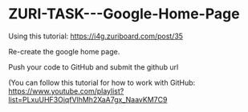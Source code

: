 # ZURI-TASK---Google-Home-Page
Using this tutorial:
https://i4g.zuriboard.com/post/35

Re-create the google home page.

Push your code to GitHub and submit the github url

(You can follow this tutorial for how to work with GitHub: https://www.youtube.com/playlist?list=PLxuUHF3OiqfVlhMh2XaA7gx_NaavKM7C9
